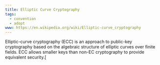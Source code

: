 ```yaml
---
title: Elliptic Curve Cryptography
tags:
  - convention
  - adopt
www: https://en.wikipedia.org/wiki/Elliptic-curve_cryptography
---
```

Elliptic-curve cryptography (ECC) is an approach to public-key cryptography based on the algebraic structure of elliptic curves over finite fields. ECC allows smaller keys than non-EC cryptography to provide equivalent security.[